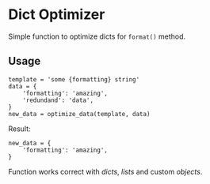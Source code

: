 # Dict Optimizer

Simple function to optimize dicts for `format()` method.

## Usage

```
template = 'some {formatting} string'
data = {
    'formatting': 'amazing',
    'redundand': 'data',
}
new_data = optimize_data(template, data)
```

Result:

```
new_data = {
    'formatting': 'amazing',
}
```

Function works correct with _dicts_, _lists_ and custom _objects_.
